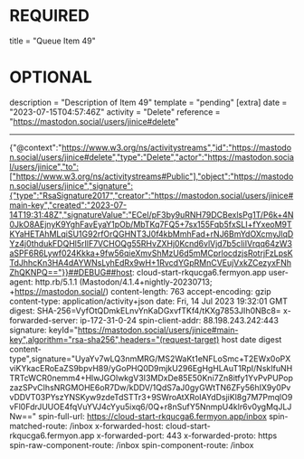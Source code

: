 
# REQUIRED
title = "Queue Item 49"
# OPTIONAL
description = "Description of Item 49"
template = "pending"
[extra]
date = "2023-07-15T04:57:46Z"
activity = "Delete"
reference = "https://mastodon.social/users/jinice#delete"

---
{"@context":"https://www.w3.org/ns/activitystreams","id":"https://mastodon.social/users/jinice#delete","type":"Delete","actor":"https://mastodon.social/users/jinice","to":["https://www.w3.org/ns/activitystreams#Public"],"object":"https://mastodon.social/users/jinice","signature":{"type":"RsaSignature2017","creator":"https://mastodon.social/users/jinice#main-key","created":"2023-07-14T19:31:48Z","signatureValue":"ECel/pF3by9uRNH79DCBexlsPg1T/P6k+4N0JkO8AEjnyK9YghFavEyaY1pOb/MbTKq7FQ5+7sx155Fqb5fxSLI+fYxeoM9TKYaHETAhMLqiSU1G92rfOrQGHNT3J0f4kbMmhFad+rNJ6BmYdOXcmyJlqDYz4j0thdukFDQHl5rIlF7VCHOQg55RHvZXHj0Kcnd6vlVjd7b5cIiIVrqq64zW3aSPF6R6Lywf024Kkka+9fw56qieXmvShMzU6d5mMCprlocdzjsRotrjFzLpsKTdJhhcKn3HA4dAYWNsLyhEdRx9wH+1RvcdYGpRMnCVEujVxkZCezyxFNhZhQKNPQ=="}}##DEBUG##host: cloud-start-rkqucga6.fermyon.app
user-agent: http.rb/5.1.1 (Mastodon/4.1.4+nightly-20230713; +https://mastodon.social/)
content-length: 763
accept-encoding: gzip
content-type: application/activity+json
date: Fri, 14 Jul 2023 19:32:01 GMT
digest: SHA-256=VyfOtQDmkELnvYnKaDGxvfTKf4/tKXg7853JIh0NBc8=
x-forwarded-server: ip-172-31-0-24
spin-client-addr: 88.198.243.242:443
signature: keyId="https://mastodon.social/users/jinice#main-key",algorithm="rsa-sha256",headers="(request-target) host date digest content-type",signature="UyaYv7wLQ3nmMRG/MS2WaKt1eNFLoSmc+T2EWx0oPXviKYkacERoEaZS9bpvH89/yGoPHQ0D9mjkU296EgHgHLAuT1RpI/NskIfuNHTRTcWCR0nemm4+HlwJGOlwkgV3I3MDxDe85E50Kni7Zn8itfy1YvPvPUPopzazSPvCIhsNRGMOHE6oR7Dw/kDDV/1QdS7aJ0gyGWtTN6ZFy56hIX9y0PvvDDVT03PYszYNSKyw9zdeTdSTTr3+9SWroAtXRoIAYdDsjiKl8g7M7PmqlO9vFl0FdrJUUOE4fqVuYVJ4cYyu5ixq6/0Q+r8nSufY5NnmpU4klr6v0ygMqJLJNw=="
spin-full-url: https://cloud-start-rkqucga6.fermyon.app/inbox
spin-matched-route: /inbox
x-forwarded-host: cloud-start-rkqucga6.fermyon.app
x-forwarded-port: 443
x-forwarded-proto: https
spin-raw-component-route: /inbox
spin-component-route: /inbox

